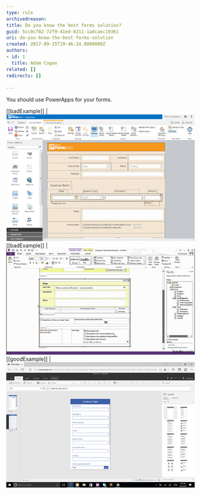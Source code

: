 ```yaml
---
type: rule
archivedreason: 
title: Do you know the best forms solution?
guid: 5cc0cf82-72f9-41ed-8211-1adcaec19361
uri: do-you-know-the-best-forms-solution
created: 2017-09-15T19:46:24.0000000Z
authors:
- id: 1
  title: Adam Cogan
related: []
redirects: []

---
```


You should use PowerApps for your forms.

<!--endintro-->

[[badExample]]
| ![Using Nintext](nintex.jpg)
[[badExample]]
| ![Using Infopath](infopath.jpg)
[[goodExample]]
| ![Using PowerApps](powerapps.jpg)
